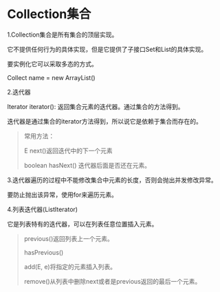 # Collection集合

1.Collection集合是所有集合的顶层实现。

它不提供任何行为的具体实现，但是它提供了子接口Set和List的具体实现。

要实例化它可以采取多态的方式。

Collect<int> name = new ArrayList<int>()

2.迭代器

Iterator<E> iterator(): 返回集合元素的迭代器。通过集合的方法得到。

迭代器是通过集合的iterator方法得到，所以说它是依赖于集合而存在的。

>常用方法：
>
>E next()返回迭代中的下一个元素
>
>boolean hasNext() 迭代器后面是否还在元素。

3.迭代器遍历的过程中不能修改集合中元素的长度，否则会抛出并发修改异常。

要防止抛出该异常，使用for来遍历元素。

4.列表迭代器(ListIterator)

它是列表特有的迭代器，可以在列表任意位置插入元素。

>previous()返回列表上一个元素。
>
>hasPrevious()
>
>add(E, e)将指定的元素插入列表。
>
>remove()从列表中删除next或者是previous返回的最后一个元素。